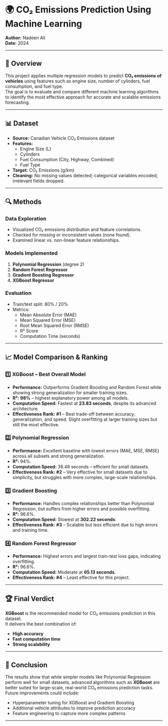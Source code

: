 # 🌍 CO₂ Emissions Prediction Using Machine Learning

**Author:** Nadeen Ali  
**Date:** 2024  

---

## 📌 Overview
This project applies multiple regression models to predict **CO₂ emissions of vehicles** using features such as engine size, number of cylinders, fuel consumption, and fuel type.  
The goal is to evaluate and compare different machine learning algorithms to identify the most effective approach for accurate and scalable emissions forecasting.

---

## 📊 Dataset
- **Source:** Canadian Vehicle CO₂ Emissions dataset  
- **Features:**
  - Engine Size (L)
  - Cylinders
  - Fuel Consumption (City, Highway, Combined)
  - Fuel Type
- **Target:** CO₂ Emissions (g/km)
- **Cleaning:** No missing values detected; categorical variables encoded; irrelevant fields dropped.

---

## 🔍 Methods
### Data Exploration
- Visualized CO₂ emissions distribution and feature correlations.
- Checked for missing or inconsistent values (none found).
- Examined linear vs. non-linear feature relationships.

### Models Implemented
1. **Polynomial Regression** (degree 2)
2. **Random Forest Regressor**
3. **Gradient Boosting Regressor**
4. **XGBoost Regressor**

### Evaluation
- Train/test split: 80% / 20%
- Metrics:
  - Mean Absolute Error (MAE)
  - Mean Squared Error (MSE)
  - Root Mean Squared Error (RMSE)
  - R² Score
  - Computation Time (seconds)

---

## 📈 Model Comparison & Ranking

### 1️⃣ XGBoost – **Best Overall Model**
- **Performance:** Outperforms Gradient Boosting and Random Forest while showing strong generalization for smaller training sizes.
- **R²:** **98%** – highest explanatory power among all models.
- **Computation Speed:** Fastest at **23.83 seconds**, despite its advanced architecture.
- **Effectiveness Rank:** **#1** – Best trade-off between accuracy, generalization, and speed. Slight overfitting at larger training sizes but still the most effective.

### 2️⃣ Polynomial Regression
- **Performance:** Excellent baseline with lowest errors (MAE, MSE, RMSE) across all subsets and strong generalization.
- **R²:** 94%.
- **Computation Speed:** 38.48 seconds – efficient for small datasets.
- **Effectiveness Rank:** **#2** – Very effective for small datasets due to simplicity, but struggles with more complex, large-scale relationships.

### 3️⃣ Gradient Boosting
- **Performance:** Handles complex relationships better than Polynomial Regression, but suffers from higher errors and possible overfitting.
- **R²:** 96.6%.
- **Computation Speed:** Slowest at **302.22 seconds**.
- **Effectiveness Rank:** **#3** – Scalable but less efficient due to high errors and training time.

### 4️⃣ Random Forest Regressor
- **Performance:** Highest errors and largest train-test loss gaps, indicating overfitting.
- **R²:** 96.6%.
- **Computation Speed:** Moderate at **65.13 seconds**.
- **Effectiveness Rank:** **#4** – Least effective for this project.

---

## 🏆 Final Verdict
**XGBoost** is the recommended model for CO₂ emissions prediction in this dataset.  
It delivers the best combination of:
- **High accuracy**
- **Fast computation time**
- **Strong scalability**

---

## 📜 Conclusion
The results show that while simpler models like Polynomial Regression perform well for small datasets, advanced algorithms such as **XGBoost** are better suited for large-scale, real-world CO₂ emissions prediction tasks.  
Future improvements could include:
- Hyperparameter tuning for XGBoost and Gradient Boosting
- Additional vehicle attributes to improve prediction accuracy
- Feature engineering to capture more complex patterns

---
